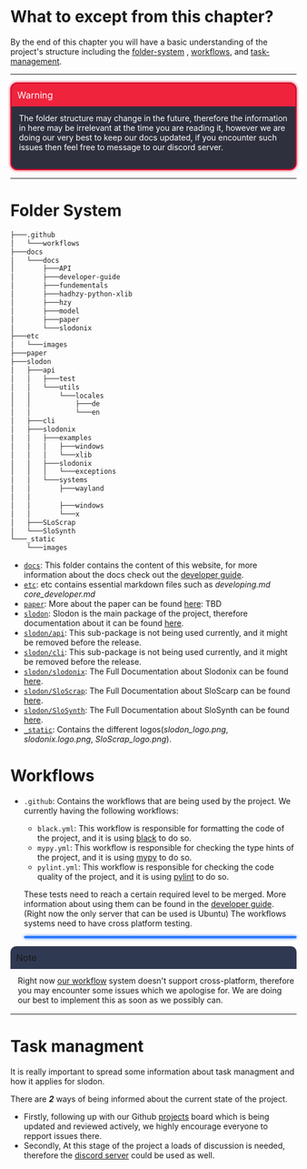 # What to except from this chapter?

By the end of this chapter you will have a basic understanding of the project's structure including the [folder-system](#folder-system) , [workflows](#workflows), and [task-management](#task).

---
<div class="warning" style='background-color: hsla(232,15%,21%,1); box-shadow: 0 0 5px #d90429; color: white; border: 2px solid #d90429; border-radius: 12px;'>
<div style='font-size:16px; font-weight:semi-bold; padding: 10px; border-radius: 10px 10px 0px 0px; background-color: #ef233c;'>
  <span style="">Warning<span> 
</div>
<span>
<div style='margin-left: 11px; padding: 2px; margin-top: 10px; text-align:left'>
<span class='font-style: bold; color: #cf1121'>The folder structure may change in the future, therefore the information in here may be irrelevant at the time you are reading it, however we are doing our very best to keep our docs updated, if you encounter such issues then feel free to message to our discord server.</p>
</div>
</p></span>
</div>

---

# Folder System

```bash
├───.github
│   └───workflows
├───docs
│   └───docs
│       ├───API
│       ├───developer-guide
│       ├───fundementals
│       ├───hadhzy-python-xlib
│       ├───hzy
│       ├───model
│       ├───paper
│       └───slodonix
├───etc
│   └───images
├───paper
├───slodon
│   ├───api
│   │   ├───test
│   │   └───utils
│   │       └───locales
│   │           ├───de
│   │           └───en
│   ├───cli
│   ├───slodonix
│   │   ├───examples
│   │   │   ├───windows
│   │   │   └───xlib
│   │   ├───slodonix
│   │   │   └───exceptions
│   │   └───systems
│   │       ├───wayland
│   │      
│   │       ├───windows
│   │       └───x
│   ├───SLoScrap
│   └───SloSynth
└───_static
    └───images
```

- [`docs`](https://github.com/Hadhzy/slodon/tree/main/docs): This folder contains the content of this website, for more information about the docs check out the [developer guide](https://slodon.io/developer-guide/developer-guide/). 
- [`etc`](https://github.com/Hadhzy/slodon/tree/main/etc): etc contains essential markdown files such as *developing.md* *core_developer.md*
- [`paper`](https://github.com/Hadhzy/slodon/tree/main/paper): More about the paper can be found [here](https://github.com/Hadhzy/slodon/paper): TBD
- [`slodon`](https://github.com/Hadhzy/slodon/tree/main/slodon): Slodon is the main package of the project, therefore documentation about it can be found [here](https://slodon.io/).
- [`slodon/api`](https://github.com/Hadhzy/slodon/tree/main/slodon/api): This sub-package is not being used currently, and it might be removed before the release.
- [`slodon/cli`](https://github.com/Hadhzy/slodon/tree/main/slodon/cli): This sub-package is not being used currently, and it might be removed before the release. 
- [`slodon/slodonix`](https://github.com/Hadhzy/slodon/tree/main/slodon/slodonix): The Full Documentation about Slodonix can be found [here](https://slodon.io/slodonix/home/).
- [`slodon/SloScrap`](https://github.com/Hadhzy/slodon/tree/main/slodon/SLoScrap): The Full Documentation about SloScarp can be found [here](https://slodon.io/SloScrap/home.md).
- [`slodon/SloSynth`](https://github.com/Hadhzy/slodon/tree/main/slodon/SloSynth): The Full Documentation about SloSynth can be found [here](link).
- [`_static`](https://github.com/Hadhzy/slodon/tree/main/_static/images): Contains the different logos(*slodon_logo.png*, *slodonix.logo.png*, *SloScrap_logo.png*).

# Workflows 
- `.github`: Contains the workflows that are being used by the project. We currently having the following workflows:
  - `black.yml`: This workflow is responsible for formatting the code of the project, and it is using [black](https://pypi.org/project/black/) to do so.
  - `mypy.yml`: This workflow is responsible for checking the type hints of the project, and it is using [mypy]() to do so.
  - `pylint.yml`: This workflow is responsible for checking the code quality of the project, and it is using [pylint]() to do so.


  These tests need to reach a certain required level to be merged. 
  More information about using them can be found in the [developer guide]().
  (Right now the only server that can be used is Ubuntu)
  The workflows systems need to have cross platform testing.

  <div class="warning" style='background-color: hsla(232,15%,21%,1); color: white; box-shadow: 0 0 5px #2977ff; border: 2px solid #2977ff; border-radius: 12px;'>
<div style='font-size:16px; font-weight:semi-bold; padding: 10px;  border-radius: 10px 10px 0px 0px; background-color: #303952;'>
  <span style="">Note<span> 
</div>
<span>
<div style='margin-left: 11px; padding: 2px; margin-top: 10px; text-align:left'>
<span class='font-style: bold; color: #cf1121'>
Right now <a href="">our workflow</a> system doesn't support cross-platform, therefore you may encounter some issues which we apologise for. We are doing our best to implement this as soon as we possibly can.
</div>
</p></span>
</div>

---

# Task managment
It is really important to spread some information about task managment and how it applies for slodon.

There are ***2*** ways of being informed about the current state of the project.

- Firstly, following up with our Github [projects](https://github.com/Hadhzy/slodon/projects?query=is%3Aopen) board which is being updated and reviewed actively, we highly encourage everyone to repport issues there.
- Secondly, At this stage of the project a loads of discussion is needed, therefore the [discord server](https://discord.gg/gaRuN8jC) could be used as well.


